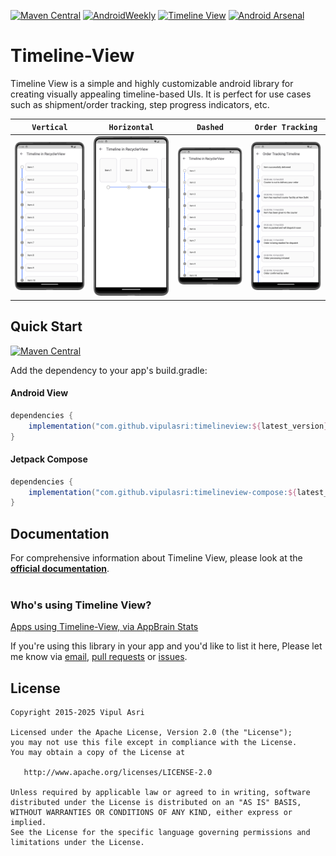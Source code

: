[![Maven Central](https://img.shields.io/maven-central/v/com.github.vipulasri/timelineview.svg?label=Maven%20Central)](https://search.maven.org/search?q=g:%22com.github.vipulasri%22%20AND%20a:%22timelineview%22) [![AndroidWeekly](https://androidweekly.net/issues/issue-395/badge)](https://androidweekly.net/issues/issue-395) [![Timeline View](https://www.appbrain.com/stats/libraries/shield/timeline_view.svg)](https://www.appbrain.com/stats/libraries/details/timeline_view/timeline-view)
[![Android Arsenal](https://img.shields.io/badge/Android%20Arsenal-Timeline--View-brightgreen.svg?style=flat)](http://android-arsenal.com/details/1/2923)

# Timeline-View

Timeline View is a simple and highly customizable android library for creating visually appealing timeline-based UIs. It is perfect for use cases such as shipment/order tracking, step progress indicators, etc.

|                        `Vertical`                         |                        `Horizontal`                         |                        `Dashed`                         |                        `Order Tracking`                         |
|:---------------------------------------------------------:|:-----------------------------------------------------------:|:-------------------------------------------------------:|:---------------------------------------------------------------:|
| <img src="docs/assets/timeline-vertical.png" width="200"> | <img src="docs/assets/timeline-horizontal.png" width="200"> | <img src="docs/assets/timeline-dashed.png" width="200"> | <img src="docs/assets/timeline-order-tracking.png" width="200"> |

## Quick Start

[![Maven Central](https://img.shields.io/maven-central/v/com.github.vipulasri/timelineview.svg?label=Maven%20Central)](https://search.maven.org/search?q=g:%22com.github.vipulasri%22%20AND%20a:%22timelineview%22)

Add the dependency to your app's build.gradle:

#### Android View
```gradle
dependencies {
    implementation("com.github.vipulasri:timelineview:${latest_version}")
}
```

#### Jetpack Compose
```gradle
dependencies {
    implementation("com.github.vipulasri:timelineview-compose:${latest_version}")
}
```

## Documentation

For comprehensive information about Timeline View, please look at the **[official documentation](https://vipulasri.github.io/Timeline-View)**.
<br>
<br>
### Who's using Timeline View?

[Apps using Timeline-View, via AppBrain Stats](https://www.appbrain.com/stats/libraries/details/timeline_view/timeline-view)

If you're using this library in your app and you'd like to list it here,
Please let me know via [email](mailto:me@vipulasri.com), [pull requests](https://github.com/vipulasri/Timeline-View/pulls) or [issues](https://github.com/vipulasri/Timeline-View/issues).

## License


    Copyright 2015-2025 Vipul Asri

    Licensed under the Apache License, Version 2.0 (the "License");
    you may not use this file except in compliance with the License.
    You may obtain a copy of the License at

       http://www.apache.org/licenses/LICENSE-2.0

    Unless required by applicable law or agreed to in writing, software
    distributed under the License is distributed on an "AS IS" BASIS,
    WITHOUT WARRANTIES OR CONDITIONS OF ANY KIND, either express or implied.
    See the License for the specific language governing permissions and
    limitations under the License.
